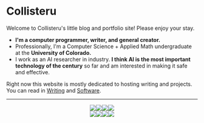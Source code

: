 

# Collisteru

Welcome to Collisteru's little blog and portfolio site! Please enjoy your stay.

- **I'm a computer programmer, writer, and general creator.**
- Professionally, I'm a Computer Science + Applied Math undergraduate at the **University of Colorado.**  
- I work as an AI researcher in industry. **I think AI is the most important technology of the century** so far and am interested in making it safe and effective.

Right now this website is mostly dedicated to hosting writing and projects. You can read in [Writing](/writing) and [Software](/software).


---
<!-- A flexbox all in a row, where all the images have a height of ten pixels. -->

<!-- Create a flexbox in a row where all the content grows out from the center. -->


<div style="display: flex; justify-content: center; align-item: center;">
    <a class="badge" href="https://dimden.dev/"><img class="badge" src="/badges/collisteru_antipixel.png"></a>
    <a class="badge" href="https://dimden.dev/"><img class="badge" src="/badges/dimden_antipixel.gif" ></a>
    <a class="badge" href="https://www.ashido.com/"><img class="badge" src="/badges/zarla_antipixel.gif"></a>
    <a class="badge" href="https://en.wikipedia.org/wiki/Help:Introduction"><img class="badge" src="/badges/wikipedia_antipixel.png"></a>
</div>
<div style="display: flex; justify-content: center; align-item: center;">
    <a class="badge" href="https://ardalambion.net/"><img class="badge" src="/badges/one_ring_ardalambion.gif"></a>
    <a class="badge" href="https://web.archive.org/web/20080220004411/http://gtmcknight.com/buttons/blogware.php"><img class="badge" src="/badges/mck_antipixel.gif" ></a>
    <a class="badge" ><img class="badge" src="/badges/american_antipixel.gif"></a>
    <a class="badge" ><img class="badge" src="/badges/coffeepower.png"></a>
</div>
<p><script type="text/javascript" src="//counter.websiteout.com/js/19/7/0/1"></script>

<br/>